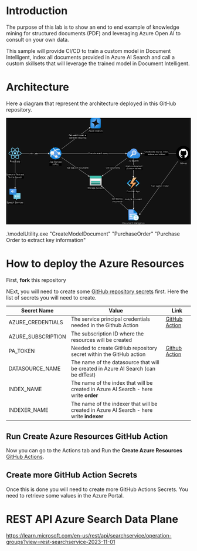 # Introduction

The purpose of this lab is to show an end to end example of knowledge mining for structured documents (PDF) and leveraging Azure Open AI to consult on your own data.

This sample will provide CI/CD to train a custom model in Document Intelligent, index all documents provided in Azure AI Search and call a custom skillsets that will leverage the trained model in Document Intelligent.

# Architecture

Here a diagram that represent the architecture deployed in this GitHub repository.

![image](./docs/ai-demo.png)

.\modelUtility.exe "CreateModelDocument" "PurchaseOrder" "Purchase Order to extract key information"

# How to deploy the Azure Resources

First, **fork** this repository

NExt, you will need to create some [GitHub repository secrets](https://docs.github.com/en/codespaces/managing-codespaces-for-your-organization/managing-encrypted-secrets-for-your-repository-and-organization-for-codespaces#adding-secrets-for-a-repository) first.  Here the list of secrets you will need to create.

| Secret Name | Value | Link
|-------------|-------|------|
| AZURE_CREDENTIALS | The service principal credentials needed in the Github Action | [GitHub Action](https://github.com/marketplace/actions/azure-login)
| AZURE_SUBSCRIPTION | The subscription ID where the resources will be created |
| PA_TOKEN | Needed to create GitHub repository secret within the GitHub action |  [Github Action](https://github.com/gliech/create-github-secret-action) |
| DATASOURCE_NAME | The name of the datasource that will be created in Azure AI Search (can be dtTest) |
| INDEX_NAME | The name of the index that will be created in Azure AI Search - here write **order** |
| INDEXER_NAME | The name of the indexer that will be created in Azure AI Search - here write **indexer** |

## Run Create Azure Resources GitHub Action

Now you can go to the Actions tab and Run the **Create Azure Resources** [GitHub Actions](https://docs.github.com/en/actions).

## Create more GitHub Action Secrets

Once this is done you will need to create more GitHub Actions Secrets.  You need to retrieve some values in the Azure Portal.

# REST API Azure Search Data Plane

https://learn.microsoft.com/en-us/rest/api/searchservice/operation-groups?view=rest-searchservice-2023-11-01

